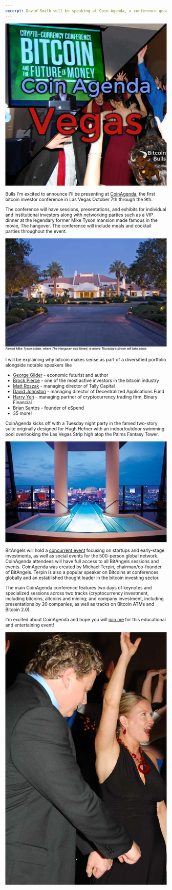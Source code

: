 ```yaml
---
excerpt: David Smith will be speaking at Coin Agenda, a conference geared for individual and institutional investors. The conference will be educational and entertaining featuring networking parties such as a VIP dinner at Mike Tyson's former mansion.
---
```


![Coin Agenda will be fun and educational.](/images/Coin-Agenda-2014-Preview.jpg)

Bulls I'm excited to announce I'll be presenting at [CoinAgenda](http://www.coinagenda.com), the first bitcoin investor conference in Las Vegas October 7th through the 9th.

The conference will have sessions, presentations, and exhibits for individual and institutional investors along with networking parties such as a VIP dinner at the legendary former Mike Tyson mansion made famous in the movie, The hangover. The conference will include meals and cocktail parties throughout the event.

![Attendees get dinner at Mike Tyson's fromer mansion.](/images/Coin-agenda-2014-tyson-mansion.jpg)

I will be explaining why bitcoin makes sense as part of a diversified portfolio alongside notable speakers like 

* [George Gilder](http://en.wikipedia.org/wiki/George_Gilder) - economic futurist and author 
* [Brock Pierce](http://en.wikipedia.org/wiki/Brock_Pierce) - one of the most active investors in the bitcoin industry
* [Matt Roszak](https://www.linkedin.com/in/matthewroszak) - managing director of Tally Capital
* [David Johnston](http://www.linkedin.com/in/davidajohnston) - managing director of Decentralized Applications Fund
* [Harry Yeh](https://www.linkedin.com/in/harryyeh) - managing  partner of cryptocurrency trading firm, Binary Financial
* [Brian Santos](https://www.linkedin.com/pub/brian-santos/52/491/502) - founder of eSpend
* 35 more!

CoinAgenda kicks off with a Tuesday night party in the famed two-story suite originally designed for Hugh Hefner with an indoor/outdoor swimming pool overlooking the Las Vegas Strip high atop the Palms Fantasy Tower.

![Coin Agenda kicks off in a suite designed for Hugh Heffner.](/images/Coin-agenda-2014-heffner-suite.jpg)
 
BitAngels will hold a [concurrent event](www.coinagenda.com/bitangels) focusing on startups and early-stage investments, as well as social events for the 500-person global network. CoinAgenda attendees will have full access to all BitAngels sessions and events. CoinAgenda was created by Michael Terpin, chairman/co-founder of BitAngels. Terpin is also a popular speaker on Bitcoins at conferences globally and an established thought leader in the bitcoin investing sector.
 
The main CoinAgenda conference features two days of keynotes and specialized sessions across two tracks (cryptocurrency investment, including bitcoins, altcoins and mining; and company investment, including presentations by 20 companies, as well as tracks on Bitcoin ATMs and Bitcoin 2.0).

I'm excited about CoinAgenda and hope you will [join me](http://coinagenda.com/attendee-pricing/) for this educational and entertaining event!

![join us!](/images/Coin-agenda-2014-join-us.jpg)
